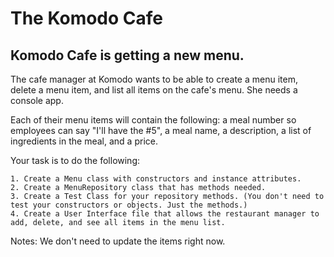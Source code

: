 # The Komodo Cafe 
## Komodo Cafe is getting a new menu.

The cafe manager at Komodo wants to be able to create a menu item, delete a menu item,
and list all items on the cafe's menu. She needs a console app.

Each of their menu items will contain the following:
a meal number so employees can say "I'll have the #5",
a meal name,
a description,
a list of ingredients in the meal,
and a price.

Your task is to do the following:

    1. Create a Menu class with constructors and instance attributes.
    2. Create a MenuRepository class that has methods needed.
    3. Create a Test Class for your repository methods. (You don't need to test your constructors or objects. Just the methods.)
    4. Create a User Interface file that allows the restaurant manager to add, delete, and see all items in the menu list.

Notes:
We don't need to update the items right now.